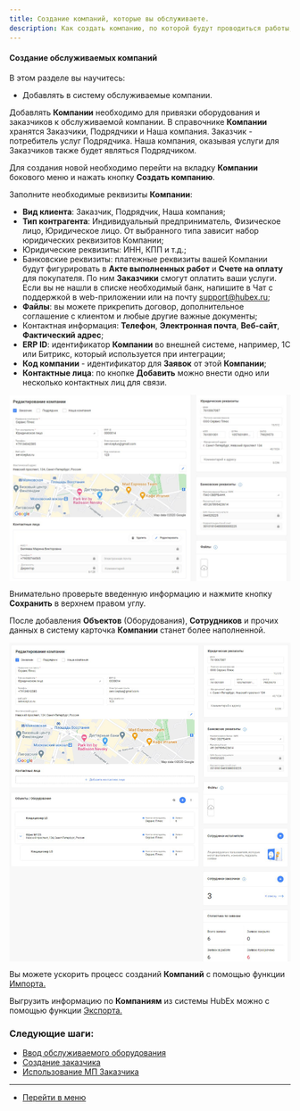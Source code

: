 ```yaml
---
title: Создание компаний, которые вы обслуживаете.
description: Как создать компанию, по которой будут проводиться работы, в системе HubEx?
---
```



<!-- Yandex.Metrika counter -->
<script type="text/javascript">
    (function (m, e, t, r, i, k, a) {
        m[i] = m[i] || function () {
            (m[i].a = m[i].a || []).push(arguments)
        };
        m[i].l = 1 * new Date();
        k = e.createElement(t), a = e.getElementsByTagName(t)[0], k.async = 1, k.src = r, a.parentNode.insertBefore(k, a)
    })
    (window, document, "script", "https://mc.yandex.ru/metrika/tag.js", "ym");
    ym('{{ site.yandex_metric }}', "init", {
        id: '{{ site.yandex_metric }}',
        clickmap: true,
        trackLinks: true,
        accurateTrackBounce: true,
        webvisor: true
    });
</script>
<noscript>
    <div><img src="https://mc.yandex.ru/watch/'{{ site.yandex_metric }}'" style="position:absolute; left:-9999px;"
              alt=""/></div>
</noscript>
<!-- /Yandex.Metrika counter -->

#### Создание обслуживаемых компаний
В этом разделе вы научитесь:
- Добавлять в систему обслуживаемые компании.

<p>Добавлять <strong>Компании</strong> необходимо для привязки оборудования и заказчиков к обслуживаемой компании. В справочнике <strong>Компании</strong> хранятся Заказчики, Подрядчики и Наша компания. Заказчик - потребитель услуг Подрядчика. Наша компания, оказывая услуги для Заказчиков также будет являться Подрядчиком.</p>
<p>Для
    создания новой необходимо перейти на вкладку <strong>Компании</strong> бокового меню и
    нажать кнопку <strong>Создать компанию</strong>.</p>

<!--<div>
  <img  style="margin: 0 auto; display: block; max-width: 100%;" src="/attachments/images/FAQ/USER/CreatingCompany/CompanyEmpty.jpg" />
</div>-->

<p>Заполните необходимые реквизиты <strong>Компании</strong>: </p>
<p>
<ul>
    <li><strong> Вид клиента</strong>: Заказчик, Подрядчик, Наша компания;</li>
    <li><strong> Тип контрагента</strong>: Индивидуальный предприниматель, Физическое лицо, Юридическое лицо. От
        выбранного типа зависит набор юридических реквизитов Компании;
    </li>
    <li> Юридические реквизиты: ИНН, КПП и т.д.;</li>
    <li>Банковские реквизиты: платежные реквизиты вашей Компании будут фигурировать в <strong>Акте выполненных работ</strong> и <strong>Счете на оплату</strong> для покупателя. По ним <strong>Заказчики</strong> смогут оплатить ваши услуги. Если вы не нашли в списке необходимый банк, напишите в Чат с
    поддержкой в web-приложении или на почту <a href="mailto:support@hubex.ru" target="_blank" rel="noopener">
        support@hubex.ru</a>;</li>
    <li><strong>Файлы</strong>: вы можете прикрепить договор, дополнительное соглашение с клиентом и любые другие важные документы;</li>    
    <li> Контактная информация: <strong> Телефон</strong>, <strong>Электронная почта</strong>, <strong>Веб-сайт</strong>,
        <strong>Фактический адрес</strong>;
    </li>
    <li><strong>ERP ID</strong>: идентификатор <strong>Компании</strong> во внешней системе, например, 1С или Битрикс,
        который используется при интеграции;
    </li>
    <li><strong>Код компании</strong> - идентификатор для <strong>Заявок</strong> от этой <strong>Компании</strong>;
    </li>
    <li><strong>Контактные лица</strong>: по кнопке <strong>Добавить</strong> можно внести одно или несколько контактных
        лиц для связи.
    </li>
</ul> </p>

<div>
  <img  style="margin: 0 auto; display: block; max-width: 100%;" src="/attachments/images/FAQ/USER/CreatingCompany/CreateCompany.jpg" />
</div>

Внимательно проверьте введенную информацию и нажмите кнопку <strong>Сохранить</strong> в верхнем правом углу.

После добавления <strong>Объектов</strong> (Оборудования),
<strong>Сотрудников</strong> и прочих данных в систему карточка <strong>Компании</strong> станет более наполненной.

<div>
  <img  style="margin: 0 auto; display: block; max-width: 100%;" src="/attachments/images/FAQ/USER/CreatingCompany/FullCompany.jpg" />
</div>


<p> Вы можете ускорить процесс созданий <strong>Компаний</strong> с помощью функции <a
        href="https://wiki.hubex.ru/docs/FAQ/RU/user/Import.html#companies"> Импорта.</a></p>
<p> Выгрузить информацию по <strong>Компаниям</strong> из системы HubEx можно с помощью функции <a
        href="https://wiki.hubex.ru/docs/FAQ/RU/user/Export.html#companies"> Экспорта.</a></p>


### Следующие шаги:
- [Ввод обслуживаемого оборудования](./CreatingObjects.md)
- [Создание заказчика](./CreatingCustomer.md)
- [Использование МП Заказчика](./CustomerApp.md)


___
- [Перейти в меню](http://wiki.hubex.ru)
